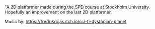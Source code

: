 "A 2D platformer made during the SPD course at Stockholm University. Hopefully an improvement on the last 2D platformer.

Music by:
https://fredrikrojas.itch.io/sci-fi-dystopian-planet
